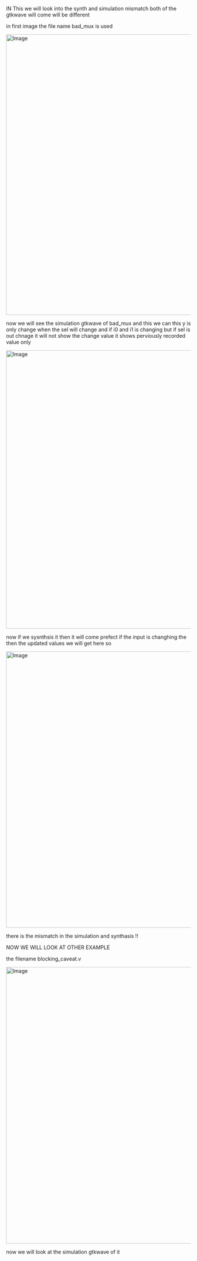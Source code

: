 IN This we will look into the synth and simulation mismatch both of the gtkwave will come will be different 



in first image the file name bad_mux is used 


<img width="818" height="763" alt="Image" src="https://github.com/user-attachments/assets/d09ed6a2-b31b-4e82-829b-e956a2e42c05" />




now we will see the simulation gtkwave of bad_mux and this we can this y is only change when the sel will change 
and  if i0 and i1 is changing but if sel is out chnage it will not show the change value it shows 
perviously recorded value only




<img width="819" height="757" alt="Image" src="https://github.com/user-attachments/assets/3a7d218a-8e22-4b38-bb66-af2c004f23f2" />



now if we sysnthsis it then it will come prefect if the input is changhing the then the updated 
values we will get here so







<img width="825" height="751" alt="Image" src="https://github.com/user-attachments/assets/537bcf1f-ec9f-40b3-bbc0-4588083758b8" />


there is the mismatch in the simulation and synthasis !!


NOW WE WILL LOOK AT OTHER EXAMPLE 

the filename blocking_caveat.v 


<img width="823" height="752" alt="Image" src="https://github.com/user-attachments/assets/1a5003f3-ec31-4c9e-bee7-b0ed20014ac3" />



now we will look at the simulation gtkwave of it











